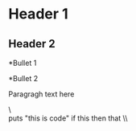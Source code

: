 # Header 1

## Header 2

*Bullet 1

*Bullet 2

Paragragh text here

\\\
puts "this is code"
if this then that
\\\

